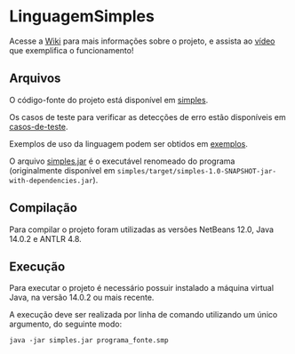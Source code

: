 # LinguagemSimples

Acesse a [Wiki][wiki] para mais informações sobre o projeto, e assista ao [vídeo][video] que exemplifica o funcionamento!

## Arquivos

O código-fonte do projeto está disponível em [simples][projeto].

Os casos de teste para verificar as detecções de erro estão disponíveis em [casos-de-teste][teste].

Exemplos de uso da linguagem podem ser obtidos em [exemplos][exemplos].

O arquivo [simples.jar][jar] é o executável renomeado do programa (originalmente disponível em `simples/target/simples-1.0-SNAPSHOT-jar-with-dependencies.jar`).

## Compilação

Para compilar o projeto foram utilizadas as versões NetBeans 12.0, Java 14.0.2 e ANTLR 4.8.

## Execução

Para executar o projeto é necessário possuir instalado a máquina virtual Java, na versão 14.0.2 ou mais recente.

A execução deve ser realizada por linha de comando utilizando um único argumento, do seguinte modo:

	java -jar simples.jar programa_fonte.smp
  
  [wiki]: <https://github.com/Igz72/LinguagemSimples/wiki#linguagemsimples-wiki>
  [video]: <https://www.youtube.com/watch?v=XdQvEfGI8_I>
  [projeto]: <https://github.com/Igz72/LinguagemSimples/tree/main/simples>  
  [teste]: <https://github.com/Igz72/LinguagemSimples/tree/main/casos-de-teste>
  [exemplos]: <https://github.com/Igz72/LinguagemSimples/tree/main/exemplos>
  [jar]: <https://github.com/Igz72/LinguagemSimples/blob/main/simples.jar>
